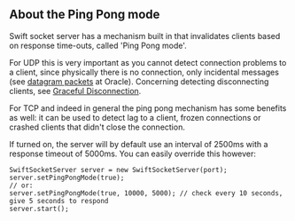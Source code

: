 ## About the Ping Pong mode ##

Swift socket server has a mechanism built in that invalidates clients based on response time-outs, called 'Ping Pong mode'.

For UDP this is very important as you cannot detect connection problems to a client, since physically there is no connection, only incidental messages (see [datagram packets](http://download.oracle.com/javase/tutorial/networking/datagrams/index.html) at Oracle). Concerning detecting disconnecting clients, see [Graceful Disconnection](GracefulDisconnection.md).

For TCP and indeed in general the ping pong mechanism has some benefits as well: it can be used to detect lag to a client, frozen connections or crashed clients that didn't close the connection.

If turned on, the server will by default use an interval of 2500ms with a response timeout of 5000ms. You can easily override this however:

```
SwiftSocketServer server = new SwiftSocketServer(port);
server.setPingPongMode(true);
// or:
server.setPingPongMode(true, 10000, 5000); // check every 10 seconds, give 5 seconds to respond
server.start();
```